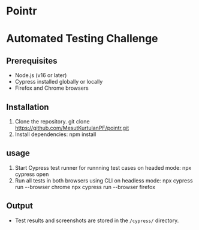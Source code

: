 # Pointr

# Automated Testing Challenge

## Prerequisites
- Node.js (v16 or later)
- Cypress installed globally or locally
- Firefox and Chrome browsers

## Installation
1. Clone the repository.
    git clone https://github.com/MesutKurtulanPF/pointr.git
2. Install dependencies:
    npm install

## usage
1. Start Cypress test runner for runnning test cases on headed mode:
    npx cypress open
2. Run all tests in both browsers using CLI on headless mode:
    npx cypress run --browser chrome
    npx cypress run --browser firefox

## Output
- Test results and screenshots are stored in the `/cypress/` directory.